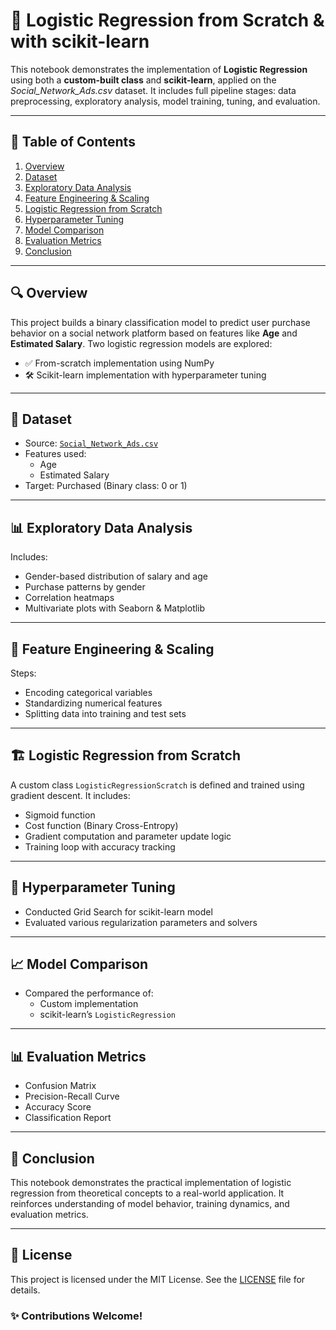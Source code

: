 # 🧠 Logistic Regression from Scratch & with scikit-learn

This notebook demonstrates the implementation of **Logistic Regression** using both a **custom-built class** and **scikit-learn**, applied on the *Social_Network_Ads.csv* dataset. It includes full pipeline stages: data preprocessing, exploratory analysis, model training, tuning, and evaluation.

---

## 📑 Table of Contents

1. [Overview](#-overview)  
2. [Dataset](#-dataset)  
3. [Exploratory Data Analysis](#-exploratory-data-analysis)  
4. [Feature Engineering & Scaling](#-feature-engineering--scaling)  
5. [Logistic Regression from Scratch](#-logistic-regression-from-scratch)  
6. [Hyperparameter Tuning](#-hyperparameter-tuning)  
7. [Model Comparison](#-model-comparison)  
8. [Evaluation Metrics](#-evaluation-metrics)  
9. [Conclusion](#-conclusion)

---

## 🔍 Overview

This project builds a binary classification model to predict user purchase behavior on a social network platform based on features like **Age** and **Estimated Salary**. Two logistic regression models are explored:

- ✅ From-scratch implementation using NumPy  
- 🛠️ Scikit-learn implementation with hyperparameter tuning

---

## 📂 Dataset

- Source: [`Social_Network_Ads.csv`](https://www.kaggle.com/datasets/rakeshrau/social-network-ads)
- Features used:
  - Age
  - Estimated Salary  
- Target: Purchased (Binary class: 0 or 1)

---

## 📊 Exploratory Data Analysis

Includes:
- Gender-based distribution of salary and age
- Purchase patterns by gender
- Correlation heatmaps
- Multivariate plots with Seaborn & Matplotlib

---

## 🧪 Feature Engineering & Scaling

Steps:
- Encoding categorical variables  
- Standardizing numerical features  
- Splitting data into training and test sets

---

## 🏗️ Logistic Regression from Scratch

A custom class `LogisticRegressionScratch` is defined and trained using gradient descent. It includes:
- Sigmoid function  
- Cost function (Binary Cross-Entropy)  
- Gradient computation and parameter update logic  
- Training loop with accuracy tracking

---

## 🧪 Hyperparameter Tuning

- Conducted Grid Search for scikit-learn model
- Evaluated various regularization parameters and solvers

---

## 📈 Model Comparison

- Compared the performance of:
  - Custom implementation  
  - scikit-learn’s `LogisticRegression`

---

## 📊 Evaluation Metrics

- Confusion Matrix
- Precision-Recall Curve
- Accuracy Score
- Classification Report

---

## 📝 Conclusion

This notebook demonstrates the practical implementation of logistic regression from theoretical concepts to a real-world application. It reinforces understanding of model behavior, training dynamics, and evaluation metrics.

---

## 📜 License

This project is licensed under the MIT License. See the [LICENSE](LICENSE) file for details.

### ✨ Contributions Welcome!
